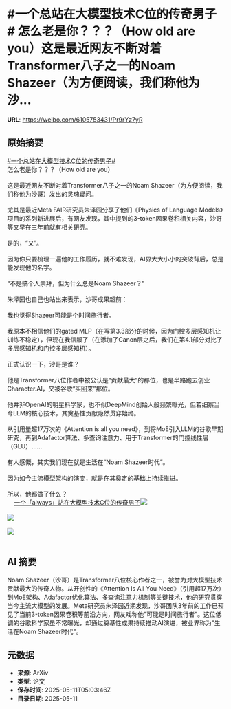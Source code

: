 # #一个总站在大模型技术C位的传奇男子# 怎么老是你？？？（How old are you）这是最近网友不断对着Transformer八子之一的Noam Shazeer（为方便阅读，我们称他为沙...

**URL**: https://weibo.com/6105753431/Pr9rYz7yR

## 原始摘要

<a href="https://m.weibo.cn/search?containerid=231522type%3D1%26t%3D10%26q%3D%23%E4%B8%80%E4%B8%AA%E6%80%BB%E7%AB%99%E5%9C%A8%E5%A4%A7%E6%A8%A1%E5%9E%8B%E6%8A%80%E6%9C%AFC%E4%BD%8D%E7%9A%84%E4%BC%A0%E5%A5%87%E7%94%B7%E5%AD%90%23&amp;extparam=%23%E4%B8%80%E4%B8%AA%E6%80%BB%E7%AB%99%E5%9C%A8%E5%A4%A7%E6%A8%A1%E5%9E%8B%E6%8A%80%E6%9C%AFC%E4%BD%8D%E7%9A%84%E4%BC%A0%E5%A5%87%E7%94%B7%E5%AD%90%23" data-hide=""><span class="surl-text">#一个总站在大模型技术C位的传奇男子#</span></a> <br>怎么老是你？？？（How old are you）<br><br>这是最近网友不断对着Transformer八子之一的Noam Shazeer（为方便阅读，我们称他为沙哥）发出的灵魂疑问。<br><br>尤其是最近Meta FAIR研究员朱泽园分享了他们《Physics of Language Models》项目的系列新进展后，有网友发现，其中提到的3-token因果卷积相关内容，沙哥等又早在三年前就有相关研究。<br><br>是的，“又”。<br><br>因为你只要梳理一遍他的工作履历，就不难发现，AI界大大小小的突破背后，总是能发现他的名字。<br><br>“不是搞个人崇拜，但为什么总是Noam Shazeer？”<br><br>朱泽园也自己也站出来表示，沙哥成果超前：<br><br>我也觉得Shazeer可能是个时间旅行者。<br><br>我原本不相信他们的gated MLP（在写第3.3部分的时候，因为门控多层感知机让训练不稳定），但现在我信服了（在添加了Canon层之后，我们在第4.1部分对比了多层感知机和门控多层感知机）。<br><br>正式认识一下，沙哥是谁？<br><br>他是Transformer八位作者中被公认是“贡献最大”的那位，也是半路跑去创业Character.AI，又被谷歌“买回来”那位。<br><br>他并非OpenAI的明星科学家，也不似DeepMind创始人般频繁曝光，但若细察当今LLM的核心技术，其奠基性贡献隐然贯穿始终。<br><br>从引用量超17万次的《Attention is all you need》，到将MoE引入LLM的谷歌早期研究，再到Adafactor算法、多查询注意力、用于Transformer的门控线性层（GLU）……<br><br>有人感慨，其实我们现在就是生活在“Noam Shazeer时代”。<br><br>因为如今主流模型架构的演变，就是在其奠定的基础上持续推进。<br><br>所以，他都做了什么？<br><a href="https://weibo.cn/sinaurl?u=https%3A%2F%2Fmp.weixin.qq.com%2Fs%2FUSqd0EDbJtbU87hV7jdV5Q" data-hide=""><span class="url-icon"><img style="width: 1rem;height: 1rem" src="https://h5.sinaimg.cn/upload/2015/09/25/3/timeline_card_small_web_default.png" referrerpolicy="no-referrer"></span><span class="surl-text">一个「always」站在大模型技术C位的传奇男子</span></a><img style="" src="https://tvax2.sinaimg.cn/large/006Fd7o3ly1i1a82ia0idj30u00ye4ku.jpg" referrerpolicy="no-referrer"><br><br><img style="" src="https://tvax1.sinaimg.cn/large/006Fd7o3ly1i1a82nrqb4j30u00mnam7.jpg" referrerpolicy="no-referrer"><br><br><img style="" src="https://tvax1.sinaimg.cn/large/006Fd7o3ly1i1a82rfab5j30u00h2goy.jpg" referrerpolicy="no-referrer"><br><br>

## AI 摘要

Noam Shazeer（沙哥）是Transformer八位核心作者之一，被誉为对大模型技术贡献最大的传奇人物。从开创性的《Attention Is All You Need》（引用超17万次）到MoE架构、Adafactor优化算法、多查询注意力机制等关键技术，他的研究贯穿当今主流大模型的发展。Meta研究员朱泽园近期发现，沙哥团队3年前的工作已预见了当前3-token因果卷积等前沿方向，网友戏称他"可能是时间旅行者"。这位低调的谷歌科学家虽不常曝光，却通过奠基性成果持续推动AI演进，被业界称为"生活在Noam Shazeer时代"。

## 元数据

- **来源**: ArXiv
- **类型**: 论文
- **保存时间**: 2025-05-11T05:03:46Z
- **目录日期**: 2025-05-11
